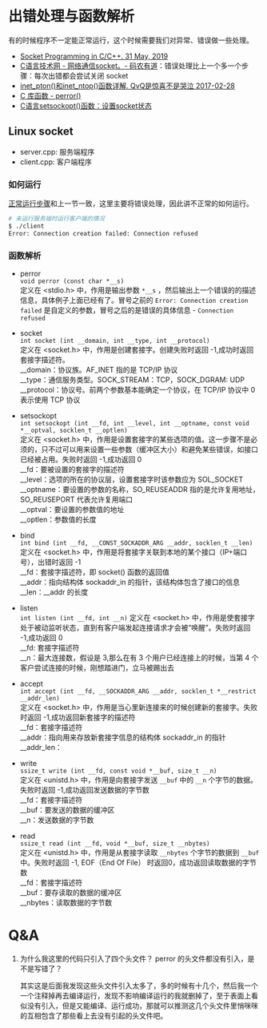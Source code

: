 # 出错处理与函数解析

有的时候程序不一定能正常运行，这个时候需要我们对异常、错误做一些处理。

- [Socket Programming in C/C++. 31 May, 2019](https://www.geeksforgeeks.org/socket-programming-cc/)
- [C语言技术网 - 网络通信socket。- 码农有道](http://www.freecplus.net/0047ac4059b14d52bcc1d4df6ae8bb83.html)：错误处理比上一个多一个步骤：每次出错都会尝试关闭 socket
- [inet_pton()和inet_ntop()函数详解. QvQ是惊喜不是哭泣 2017-02-28](https://blog.csdn.net/zyy617532750/article/details/58595700)
- [C 库函数 - perror()](https://www.runoob.com/cprogramming/c-function-perror.html)
- [C语言setsockopt()函数：设置socket状态](http://c.biancheng.net/cpp/html/374.html)

## Linux socket 
- server.cpp: 服务端程序
- client.cpp: 客户端程序
### 如何运行

[正常运行步骤](../basic/README.md)和上一节一致，这里主要将错误处理，因此讲不正常的如何运行。

```bash
# 未运行服务端时运行客户端的情况
$ ./client 
Error: Connection creation failed: Connection refused
```

### 函数解析
- perror  
    `void perror (const char *__s)`   
    定义在 <stdio.h> 中，作用是输出参数 `*__s` ，然后输出上一个错误的的描述信息，具体例子上面已经有了。冒号之前的 `Error: Connection creation failed` 是自定义的参数，冒号之后的是错误的具体信息 - `Connection refused`

- socket  
    `int socket (int __domain, int __type, int __protocol)`  
    定义在 <socket.h> 中，作用是创建套接字。创建失败时返回 -1,成功时返回套接字描述符。  
    __domain：协议族。AF_INET 指的是 TCP/IP 协议  
    __type：通信服务类型。SOCK_STREAM：TCP，SOCK_DGRAM: UDP  
    __protocol：协议号。前两个参数基本能确定一个协议，在 TCP/IP 协议中 0 表示使用 TCP 协议

- setsockopt  
    `int setsockopt (int __fd, int __level, int __optname, const void *__optval, socklen_t __optlen)`  
    定义在 <socket.h> 中，作用是设置套接字的某些选项的值。这一步骤不是必须的，只不过可以用来设置一些参数（缓冲区大小）和避免某些错误，如接口已经被占用。失败时返回 -1,成功返回 0  
    __fd：要被设置的套接字的描述符  
    __level：选项的所在的协议层，设置套接字时该参数应为 SOL_SOCKET  
    __optname：要设置的参数的名称，SO_REUSEADDR 指的是允许复用地址，SO_REUSEPORT 代表允许复用端口  
    __optval：要设置的参数值的地址    
    __optlen：参数值的长度

- bind  
    `int bind (int __fd, __CONST_SOCKADDR_ARG __addr, socklen_t __len)`  
    定义在 <socket.h> 中，作用是将套接字关联到本地的某个接口（IP+端口号），出错时返回 -1  
    __fd：套接字描述符，即 socket() 函数的返回值  
    __addr：指向结构体 sockaddr_in 的指针，该结构体包含了接口的信息  
    __len：__addr 的长度

- listen  
    `int listen (int __fd, int __n)`
    定义在 <socket.h> 中，作用是使套接字处于被动监听状态，直到有客户端发起连接请求才会被“唤醒”。失败时返回 -1,成功返回 0  
     __fd: 套接字描述符  
    __n：最大连接数，假设是 3,那么在有 3 个用户已经连接上的时候，当第 4 个客户尝试连接的时候，刚想踏进门，立马被踢出去

- accept  
    `int accept (int __fd, __SOCKADDR_ARG __addr, socklen_t *__restrict __addr_len)`  
    定义在 <socket.h> 中，作用是当心里新连接来的时候创建新的套接字。失败时返回 -1,成功返回新套接字的描述符  
    __fd：套接字描述符  
    __addr：指向用来存放新套接字信息的结构体 sockaddr_in 的指针  
    __addr_len：

- write  
    `ssize_t write (int __fd, const void *__buf, size_t __n)`  
    定义在 <unistd.h> 中，作用是向套接字发送 `__buf` 中的 `__n` 个字节的数据。失败时返回 -1,成功返回发送数据的字节数  
    __fd：套接字描述符  
    __buf：要发送的数据的缓冲区  
    __n：发送数据的字节数

- read  
    `ssize_t read (int __fd, void *__buf, size_t __nbytes)`  
    定义在 <unistd.h> 中，作用是从套接字读取 `__nbytes` 个字节的数据到 `__buf` 中。失败时返回 -1, EOF（End Of File） 时返回0，成功返回读取数据的字节数  
    __fd：套接字描述符  
    __buf：要存读取的数据的缓冲区  
    __nbytes：读取数据的字节数


# Q&A
1. 为什么我这里的代码只引入了四个头文件？ perror 的头文件都没有引入，是不是写错了？
    
    其实这是后面我发现这些头文件引入太多了，多的时候有十几个，然后我一个一个注释掉再去编译运行，发现不影响编译运行的我就删掉了，至于表面上看似没有引入，但是又能编译、运行成功，那就可以推测这几个头文件里悄咪咪的互相包含了那些看上去没有引起的头文件吧。

